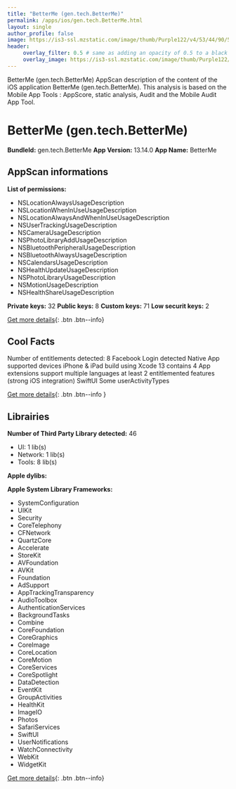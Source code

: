 ```yaml
---
title: "BetterMe (gen.tech.BetterMe)"
permalink: /apps/ios/gen.tech.BetterMe.html
layout: single
author_profile: false
image: https://is3-ssl.mzstatic.com/image/thumb/Purple122/v4/53/44/90/53449050-b3b0-9739-8977-0b7f4e3dfefa/AppIcon-1x_U007emarketing-0-10-0-85-220.png/512x512bb.jpg
header: 
     overlay_filter: 0.5 # same as adding an opacity of 0.5 to a black background
     overlay_image: https://is3-ssl.mzstatic.com/image/thumb/Purple122/v4/53/44/90/53449050-b3b0-9739-8977-0b7f4e3dfefa/AppIcon-1x_U007emarketing-0-10-0-85-220.png/512x512bb.jpg
---
```

BetterMe (gen.tech.BetterMe) AppScan description of the content of the iOS application BetterMe (gen.tech.BetterMe). This analysis is based on the Mobile App Tools : AppScore, static analysis, Audit and the Mobile Audit App Tool.

# BetterMe (gen.tech.BetterMe)

**BundleId:** gen.tech.BetterMe
**App Version:** 13.14.0
**App Name:** BetterMe


## AppScan informations 

**List of permissions:** 
- NSLocationAlwaysUsageDescription
- NSLocationWhenInUseUsageDescription
- NSLocationAlwaysAndWhenInUseUsageDescription
- NSUserTrackingUsageDescription
- NSCameraUsageDescription
- NSPhotoLibraryAddUsageDescription
- NSBluetoothPeripheralUsageDescription
- NSBluetoothAlwaysUsageDescription
- NSCalendarsUsageDescription
- NSHealthUpdateUsageDescription
- NSPhotoLibraryUsageDescription
- NSMotionUsageDescription
- NSHealthShareUsageDescription
  
  
**Private keys:** 32
**Public keys:** 8
**Custom keys:** 71
**Low securit keys:** 2
  
[Get more details](/pricing.html){: .btn .btn--info}

## Cool Facts

Number of entitlements detected: 8
Facebook Login detected
Native App
supported devices iPhone & iPad
build using Xcode 13
contains 4 App extensions
support multiple languages
at least 2 entitlemented features (strong iOS integration)
SwiftUI
Some userActivityTypes
  
[Get more details](/pricing.html){: .btn .btn--info }

## Librairies 
**Number of Third Party Library detected:** 46
- UI: 1 lib(s)
- Network: 1 lib(s)
- Tools: 8 lib(s)


**Apple dylibs:**


**Apple System Library Frameworks:**
- SystemConfiguration
- UIKit
- Security
- CoreTelephony
- CFNetwork
- QuartzCore
- Accelerate
- StoreKit
- AVFoundation
- AVKit
- Foundation
- AdSupport
- AppTrackingTransparency
- AudioToolbox
- AuthenticationServices
- BackgroundTasks
- Combine
- CoreFoundation
- CoreGraphics
- CoreImage
- CoreLocation
- CoreMotion
- CoreServices
- CoreSpotlight
- DataDetection
- EventKit
- GroupActivities
- HealthKit
- ImageIO
- Photos
- SafariServices
- SwiftUI
- UserNotifications
- WatchConnectivity
- WebKit
- WidgetKit


  
[Get more details](/pricing.html){: .btn .btn--info}

